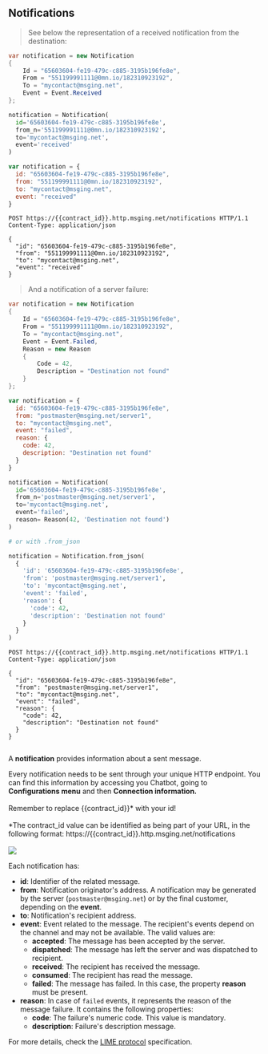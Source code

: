 ## Notifications

> See below the representation of a received notification from the destination:

```csharp
var notification = new Notification
{
    Id = "65603604-fe19-479c-c885-3195b196fe8e",
    From = "551199991111@0mn.io/182310923192",
    To = "mycontact@msging.net",
    Event = Event.Received
};
```

```python
notification = Notification(
  id='65603604-fe19-479c-c885-3195b196fe8e',
  from_n='551199991111@0mn.io/182310923192',
  to='mycontact@msging.net',
  event='received'
)
```

```javascript
var notification = {
  id: "65603604-fe19-479c-c885-3195b196fe8e",
  from: "551199991111@0mn.io/182310923192",
  to: "mycontact@msging.net",
  event: "received"
}
```

```http
POST https://{{contract_id}}.http.msging.net/notifications HTTP/1.1
Content-Type: application/json

{
  "id": "65603604-fe19-479c-c885-3195b196fe8e",
  "from": "551199991111@0mn.io/182310923192",
  "to": "mycontact@msging.net",
  "event": "received"
}
```

> And a notification of a server failure:

```csharp
var notification = new Notification
{
    Id = "65603604-fe19-479c-c885-3195b196fe8e",
    From = "551199991111@0mn.io/182310923192",
    To = "mycontact@msging.net",
    Event = Event.Failed,
    Reason = new Reason
    {
        Code = 42,
        Description = "Destination not found"
    }
};
```

```javascript
var notification = {
  id: "65603604-fe19-479c-c885-3195b196fe8e",
  from: "postmaster@msging.net/server1",
  to: "mycontact@msging.net",
  event: "failed",
  reason: {
    code: 42,
    description: "Destination not found"
  }
}
```

```python
notification = Notification(
  id='65603604-fe19-479c-c885-3195b196fe8e',
  from_n='postmaster@msging.net/server1',
  to='mycontact@msging.net',
  event='failed',
  reason= Reason(42, 'Destination not found')
)

# or with .from_json

notification = Notification.from_json(
  {
    'id': '65603604-fe19-479c-c885-3195b196fe8e',
    'from': 'postmaster@msging.net/server1',
    'to': 'mycontact@msging.net',
    'event': 'failed',
    'reason': {
      'code': 42,
      'description': 'Destination not found'
    }
  }
)
```

```http
POST https://{{contract_id}}.http.msging.net/notifications HTTP/1.1
Content-Type: application/json

{
  "id": "65603604-fe19-479c-c885-3195b196fe8e",
  "from": "postmaster@msging.net/server1",
  "to": "mycontact@msging.net",
  "event": "failed",
  "reason": {
    "code": 42,
    "description": "Destination not found"
  }
}
```

```http

```

A **notification** provides information about a sent message.


<aside class="warning"> Every notification needs to be sent through your unique HTTP endpoint. You can find this information by accessing you Chatbot, going to <strong>Configurations menu</strong> and then <strong>Connection information.</strong><br><br>Remember to replace {{contract_id}}* with your id!<br><br>*The contract_id value can be identified as being part of your URL, in the following format:  https://{{contract_id}}.http.msging.net/notifications<br><br><img src="https://www.dropbox.com/s/z3gw0tg4yairh7q/imagem%20docs%202.png?dl=1"></aside>


Each notification has:

- **id**: Identifier of the related message.
- **from**: Notification originator's address. A notification may be generated by the server (`postmaster@msging.net`) or by the final customer, depending on the **event**.
- **to**: Notification's recipient address. 
- **event**: Event related to the message. The recipient's events depend on the channel and may not be available. The valid values are: 
  * **accepted**: The message has been accepted by the server.
  * **dispatched**: The message has left the server and was dispatched to recipient.
  * **received**: The recipient has received the message.
  * **consumed**: The recipient has read the message.
  * **failed**: The message has failed. In this case, the property **reason** must be present. 
- **reason**: In case of `failed` events, it represents the reason of the message failure. It contains the following properties:
  * **code**: The failure's numeric code. This value is mandatory.
  * **description**: Failure's description message.

For more details, check the [LIME protocol](http://limeprotocol.org/index.html#notification) specification.
